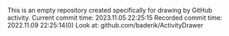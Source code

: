 This is an empty repository created specifically for drawing by GitHub activity.
Current commit time: 2023.11.05 22:25:15
Recorded commit time: 2022.11.09 22:25:14(0)
Look at: github.com/baderik/ActivityDrawer
